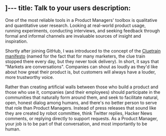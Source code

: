 ]---
title: Talk to your users
description:
---

One of the most reliable tools in a Product Managers' toolbox is qualitative and quantitative user research. Looking at real-world product usage, running experiments, conducting interviews, and seeking feedback through formal and informal channels are invaluable sources of insight and inspiration.

Shortly after joining GitHub, I was introduced to the concept of the [Cluetrain manifesto](http://www.cluetrain.com/) (named for the fact that for many marketers, the clue train stopped there every day, but they never took delivery). In short, it says that "Markets are conversations". Companies can shout as loudly as they'd like about how great their product is, but customers will always have a louder, more trustworthy voice.

Rather than creating artificial walls between those who build a product and those who use it, companies (and their employees) should participate in the communities that naturally form around them, and seek to facilitate natural, open, honest dialog among humans, and there's no better person to serve that role than Product Managers. Instead of press releases that sound like they are created by robot committee, think Twitter replies, Hacker News comments, or replying directly to support requests. As a Product Manager, your job is to be part of that conversation, and most importantly to be human.
